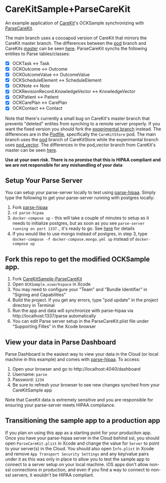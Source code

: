 # CareKitSample+ParseCareKit

An example application of [CareKit](https://github.com/carekit-apple/CareKit)'s OCKSample synchronizing with [ParseCareKit](https://github.com/netreconlab/ParseCareKit). 

The main branch uses a cocoapod version of CareKit that mirrors the CareKit master branch. The differences between the [pod](https://github.com/cbaker6/CareKit/tree/pod) branch and CareKits [master](https://github.com/carekit-apple/CareKit) can be seen [here](https://github.com/cbaker6/CareKit/pull/2/files). ParseCareKit synchs the following entities to Parse tables/classes:

- [x] OCKTask <-> Task
- [x] OCKOutcome <-> Outcome
- [x] OCKOutcomeValue <-> OutcomeValue
- [x] OCKScheduleElement <-> ScheduleElement
- [x] OCKNote <-> Note
- [x] OCKRevisionRecord.KnowledgeVector <-> KnowledgeVector
- [x] OCKPatient <-> Patient
- [x] OCKCarePlan <-> CarePlan
- [x] OCKContact <-> Contact

Note that there's currently a small bug on CareKit's master branch that prevents "deleted" entites from synching to a remote server properly. If you want the fixed version you should fork the [experimental branch](https://github.com/netreconlab/CareKitSample-ParseCareKit/tree/experimental) instead. The differences are in the [Podfile](https://github.com/netreconlab/CareKitSample-ParseCareKit/blob/87873cc1c9e35f46571ca340fbf8ec74baea0b70/Podfile#L9), specifically the `CareKitStore` pod. The main branch uses the [pod](https://github.com/cbaker6/CareKit/tree/pod) branch of CareKitStore while the experimental branch uses [pod_vector](https://github.com/cbaker6/CareKit/tree/pod_vector). The differences in the pod_vector branch from CareKit's master can be seen [here](https://github.com/cbaker6/CareKit/pull/1/files).


**Use at your own risk. There is no promise that this is HIPAA compliant and we are not responsible for any mishandling of your data**

## Setup Your Parse Server
You can setup your parse-server locally to test using [parse-hipaa](https://github.com/netreconlab/parse-hipaa). Simply type the following to get your parse-server running with postgres locally:

1. Fork [parse-hipaa](https://github.com/netreconlab/parse-hipaa)
2. `cd parse-hipaa`
3.  `docker-compose up` - this will take a couple of minutes to setup as it needs to initialize postgres, but as soon as you see `parse-server running on port 1337.`, it's ready to go. See [here](https://github.com/netreconlab/parse-hipaa#getting-started) for details
4. If you would like to use mongo instead of postgres, in step 3, type `docker-compose -f docker-compose.mongo.yml up` instead of `docker-compose up`

## Fork this repo to get the modified OCKSample app. 

1. Fork [CareKitSample-ParseCareKit](https://github.com/netreconlab/ParseCareKit)
2. Open `OCKSample.xcworkspace` in Xcode
3. You may need to configure your "Team" and "Bundle Identifier" in "Signing and Capabilities"
4. Build the project. If you get any errors, type "pod update" in the project directory in Terminal
5. Run the app and data will synchronize with parse-hipaa via http://localhost:1337/parse automatically
6. You can edit Parse server setup in the ParseCareKit.plist file under "Supporting Filles" in the Xcode browser

## View your data in Parse Dashboard
Parse Dashboard is the easiest way to view your data in the Cloud (or local machine in this example) and comes with [parse-hipaa](https://github.com/netreconlab/parse-hipaa). To access:
1. Open your browser and go to http://localhost:4040/dashboard
2. Username: `parse`
3. Password: `1234`
4. Be sure to refresh your browser to see new changes synched from your CareKitSample app

Note that CareKit data is extremely sensitive and you are responsible for ensuring your parse-server meets HIPAA compliance.

## Transitioning the sample app to a production app
If you plan on using this app as a starting point for your produciton app. Once you have your parse-hipaa server in the Cloud behind ssl, you should open `ParseCareKit.plist` in Xcode and change the value for `Server` to point to your server(s) in the Cloud. You should also open `Info.plist` in Xcode and remove `App Transport Security Settings` and any key/value pairs under it as this was only in place to allow you to test the sample app to connect to a server setup on your local machine. iOS apps don't allow non-ssl connections in production, and even if you find a way to connect to non-ssl servers, it wouldn't be HIPAA compliant.
